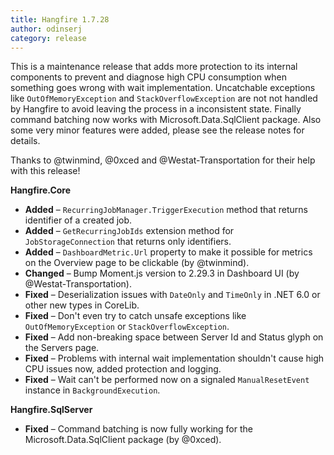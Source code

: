 ```yaml
---
title: Hangfire 1.7.28
author: odinserj
category: release
---
```


This is a maintenance release that adds more protection to its internal components to prevent and diagnose high CPU consumption when something goes wrong with wait implementation. Uncatchable exceptions like `OutOfMemoryException` and `StackOverflowException` are not not handled by Hangfire to avoid leaving the process in a inconsistent state. Finally command batching now works with Microsoft.Data.SqlClient package. Also some very minor features were added, please see the release notes for details.

Thanks to @twinmind, @0xced and @Westat-Transportation for their help with this release!

**Hangfire.Core**

* **Added** – `RecurringJobManager.TriggerExecution` method that returns identifier of a created job.
* **Added** – `GetRecurringJobIds` extension method for `JobStorageConnection` that returns only identifiers.
* **Added** – `DashboardMetric.Url` property to make it possible for metrics on the Overview page to be clickable (by @twinmind).
* **Changed** – Bump Moment.js version to 2.29.3 in Dashboard UI (by @Westat-Transportation).
* **Fixed** – Deserialization issues with `DateOnly` and `TimeOnly` in .NET 6.0 or other new types in CoreLib.
* **Fixed** – Don't even try to catch unsafe exceptions like `OutOfMemoryException` or `StackOverflowException`.
* **Fixed** – Add non-breaking space between Server Id and Status glyph on the Servers page.
* **Fixed** – Problems with internal wait implementation shouldn't cause high CPU issues now, added protection and logging.
* **Fixed** – Wait can't be performed now on a signaled `ManualResetEvent` instance in `BackgroundExecution`.

**Hangfire.SqlServer**

* **Fixed** – Command batching is now fully working for the Microsoft.Data.SqlClient package (by @0xced).
